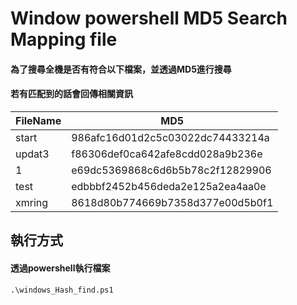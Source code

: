 # Window powershell MD5 Search Mapping file


#### 為了搜尋全機是否有符合以下檔案，並透過MD5進行搜尋
#### 若有匹配到的話會回傳相關資訊
|FileName |MD5                             |
|-----    |--------------------------------|
|start    |986afc16d01d2c5c03022dc74433214a|
|updat3   |f86306def0ca642afe8cdd028a9b236e|
|1        |e69dc5369868c6d6b5b78c2f12829906|
|test     |edbbbf2452b456deda2e125a2ea4aa0e|
|xmring   |8618d80b774669b7358d377e00d5b0f1|


## 執行方式
#### 透過powershell執行檔案
```
.\windows_Hash_find.ps1
```
